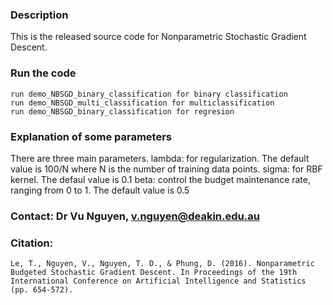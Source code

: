 ### Description
This is the released source code for Nonparametric Stochastic Gradient Descent.


### Run the code
    run demo_NBSGD_binary_classification for binary classification
    run demo_NBSGD_multi_classification for multiclassification
    run demo_NBSGD_binary_classification for regresion

### Explanation of some parameters

There are three main parameters.
lambda: for regularization. The default value is 100/N where N is the number of training data points.
sigma: for RBF kernel. The defaul value is 0.1
beta: control the budget maintenance rate, ranging from 0 to 1. The default value is 0.5


### Contact: Dr Vu Nguyen, v.nguyen@deakin.edu.au

### Citation: 
    Le, T., Nguyen, V., Nguyen, T. D., & Phung, D. (2016). Nonparametric Budgeted Stochastic Gradient Descent. In Proceedings of the 19th International Conference on Artificial Intelligence and Statistics (pp. 654-572).




